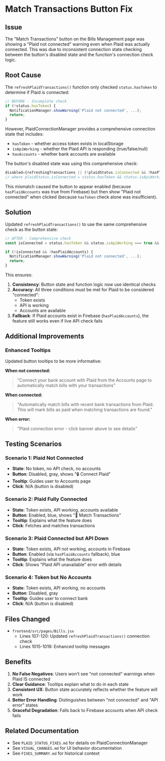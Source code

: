 # Match Transactions Button Fix

## Issue
The "Match Transactions" button on the Bills Management page was showing a "Plaid not connected" warning even when Plaid was actually connected. This was due to inconsistent connection state checking between the button's disabled state and the function's connection check logic.

## Root Cause
The `refreshPlaidTransactions()` function only checked `status.hasToken` to determine if Plaid is connected:

```javascript
// BEFORE - Incomplete check
if (!status.hasToken) {
  NotificationManager.showWarning('Plaid not connected', ...);
  return;
}
```

However, PlaidConnectionManager provides a comprehensive connection state that includes:
- `hasToken` - whether access token exists in localStorage
- `isApiWorking` - whether the Plaid API is responding (true/false/null)
- `hasAccounts` - whether bank accounts are available

The button's disabled state was using this comprehensive check:
```javascript
disabled={refreshingTransactions || (!plaidStatus.isConnected && !hasPlaidAccounts)}
// where plaidStatus.isConnected = status.hasToken && status.isApiWorking === true && status.hasAccounts
```

This mismatch caused the button to appear enabled (because `hasPlaidAccounts` was true from Firebase) but then show "Plaid not connected" when clicked (because `hasToken` check alone was insufficient).

## Solution
Updated `refreshPlaidTransactions()` to use the same comprehensive check as the button state:

```javascript
// AFTER - Comprehensive check
const isConnected = status.hasToken && status.isApiWorking === true && status.hasAccounts;

if (!isConnected && !hasPlaidAccounts) {
  NotificationManager.showWarning('Plaid not connected', ...);
  return;
}
```

This ensures:
1. **Consistency**: Button state and function logic now use identical checks
2. **Accuracy**: All three conditions must be met for Plaid to be considered "connected":
   - Token exists
   - API is working
   - Accounts are available
3. **Fallback**: If Plaid accounts exist in Firebase (`hasPlaidAccounts`), the feature still works even if live API check fails

## Additional Improvements

### Enhanced Tooltips
Updated button tooltips to be more informative:

**When not connected:**
> "Connect your bank account with Plaid from the Accounts page to automatically match bills with your transactions"

**When connected:**
> "Automatically match bills with recent bank transactions from Plaid. This will mark bills as paid when matching transactions are found."

**When error:**
> "Plaid connection error - click banner above to see details"

## Testing Scenarios

### Scenario 1: Plaid Not Connected
- **State**: No token, no API check, no accounts
- **Button**: Disabled, gray, shows "🔒 Connect Plaid"
- **Tooltip**: Guides user to Accounts page
- **Click**: N/A (button is disabled)

### Scenario 2: Plaid Fully Connected
- **State**: Token exists, API working, accounts available
- **Button**: Enabled, blue, shows "🔄 Match Transactions"
- **Tooltip**: Explains what the feature does
- **Click**: Fetches and matches transactions

### Scenario 3: Plaid Connected but API Down
- **State**: Token exists, API not working, accounts in Firebase
- **Button**: Enabled (via `hasPlaidAccounts` fallback), blue
- **Tooltip**: Explains what the feature does
- **Click**: Shows "Plaid API unavailable" error with details

### Scenario 4: Token but No Accounts
- **State**: Token exists, API working, no accounts
- **Button**: Disabled, gray
- **Tooltip**: Guides user to connect bank
- **Click**: N/A (button is disabled)

## Files Changed
- `frontend/src/pages/Bills.jsx`
  - Lines 107-120: Updated `refreshPlaidTransactions()` connection check
  - Lines 1015-1019: Enhanced tooltip messages

## Benefits
1. **No False Negatives**: Users won't see "not connected" warnings when Plaid IS connected
2. **Clear Guidance**: Tooltips explain what to do in each state
3. **Consistent UX**: Button state accurately reflects whether the feature will work
4. **Better Error Handling**: Distinguishes between "not connected" and "API error" states
5. **Graceful Degradation**: Falls back to Firebase accounts when API check fails

## Related Documentation
- See `PLAID_STATUS_FIXES.md` for details on PlaidConnectionManager
- See `VISUAL_CHANGES.md` for UI behavior documentation
- See `FIXES_SUMMARY.md` for historical context
